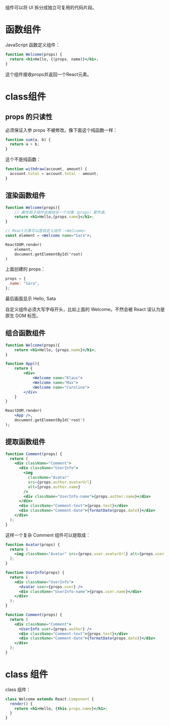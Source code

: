 组件可以将 UI 拆分成独立可复用的代码片段。
# 函数组件
JavaScript 函数定义组件：
```jsx
function Welcome(props) {
  return <h1>Hello, {(props, name)}</h1>;
}
```
这个组件接收props并返回一个React元素。
# class组件

## props 的只读性

必须保证入参 props 不被修改。像下面这个纯函数一样：

```jsx
function sum(a, b) {
  return a + b;
}
```

这个不是纯函数：

```jsx
function withdraw(accoumt, amount) {
  account.total = account.total - amount;
}
```



## 渲染函数组件

```jsx
function Welcome(props){
    // 属性和子组件会被放在一个对象（props）里传递。
    return <h1>Hello,{props.name}</h1>;
}

// React元素可以是自定义组件：<Welcome>
const element = <Welcome name="Sara">;

ReactDOM.render(
    element,
    document.getElementById('root)
)
```

上面创建的 props：

```jsx
props = {
  name: "Sara",
};
```

最后画面显示 Hello, Sata

自定义组件必须大写字母开头，比如上面的 Welcome。不然会被 React 误认为是原生 DOM 标签。

## 组合函数组件

```jsx
function Welcome(props){
    return <h1>Hello, {props.name}</h1>;
}

function App(){
    return {
        <div>
            <Welcome name="Klaus">
            <Welcome name="Max">
            <Welcome name="Caroline">
        </div>
    }
}

ReactDOM.render(
    <App />,
    document.getElementById('root')
);
```

## 提取函数组件

```jsx
function Comment(props) {
  return (
    <div className="Comment">
      <div className="UserInfo">
        <img
          className="Avatar"
          src={props.author.avatarUrl}
          alt={props.author.name}
        />
        <div className="UserInfo-name">{props.author.name}</div>
      </div>
      <div className="Comment-text">{props.text}</div>
      <div className="Comment-date">{formatDate(props.date)}</div>
    </div>
  );
}
```

这样一个复杂 Comment 组件可以提取成：

```jsx
function Avatar(props) {
  return (
    <img className="Avatar" src={props.user.avatarUrl} alt={props.user.name} />
  );
}

function UserInfo(props) {
  return (
    <div className="UserInfo">
      <Avatar user={props.user} />
      <div className="UserInfo-name">{props.user.name}</div>
    </div>
  );
}

function Comment(props) {
  return (
    <div className="Comment">
      <UserInfo user={props.author} />
      <div className="Comment-text">{props.text}</div>
      <div className="Comment-date">{formatDate(props.date)}</div>
    </div>
  );
}
```

# class 组件

class 组件：

```jsx
class Welcome extends React.Component {
  render() {
    return <h1>Hello, {this.props.name}</h1>;
  }
}
```

